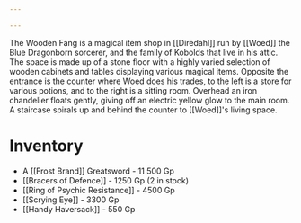 ```yaml
---

---
```

The Wooden Fang is a magical item shop in [[Diredahl]] run by [[Woed]] the Blue Dragonborn sorcerer, and the family of Kobolds that live in his attic. The space is made up of a stone floor with a highly varied selection of wooden cabinets and tables displaying various magical items. Opposite the entrance is the counter where Woed does his trades, to the left is a store for various potions, and to the right is a sitting room. Overhead an iron chandelier floats gently, giving off an electric yellow glow to the main room. A staircase spirals up and behind the counter to [[Woed]]'s living space.
# Inventory
- A [[Frost Brand]] Greatsword - 11 500 Gp
- [[Bracers of Defence]] - 1250 Gp (2 in stock)
- [[Ring of Psychic Resistance]] - 4500 Gp
- [[Scrying Eye]] - 3300 Gp
- [[Handy Haversack]] - 550 Gp